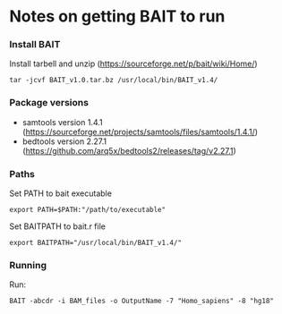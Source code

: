 # Notes on getting BAIT to run

### Install BAIT
Install tarbell and unzip (https://sourceforge.net/p/bait/wiki/Home/)

`tar -jcvf BAIT_v1.0.tar.bz /usr/local/bin/BAIT_v1.4/`


### Package versions
* samtools version 1.4.1 (https://sourceforge.net/projects/samtools/files/samtools/1.4.1/)
* bedtools version 2.27.1 (https://github.com/arq5x/bedtools2/releases/tag/v2.27.1)

### Paths
Set PATH to bait executable

`export PATH=$PATH:"/path/to/executable"`

Set BAITPATH to bait.r file

`export BAITPATH="/usr/local/bin/BAIT_v1.4/"`

### Running

Run:

`BAIT -abcdr -i BAM_files -o OutputName -7 "Homo_sapiens" -8 "hg18"`
